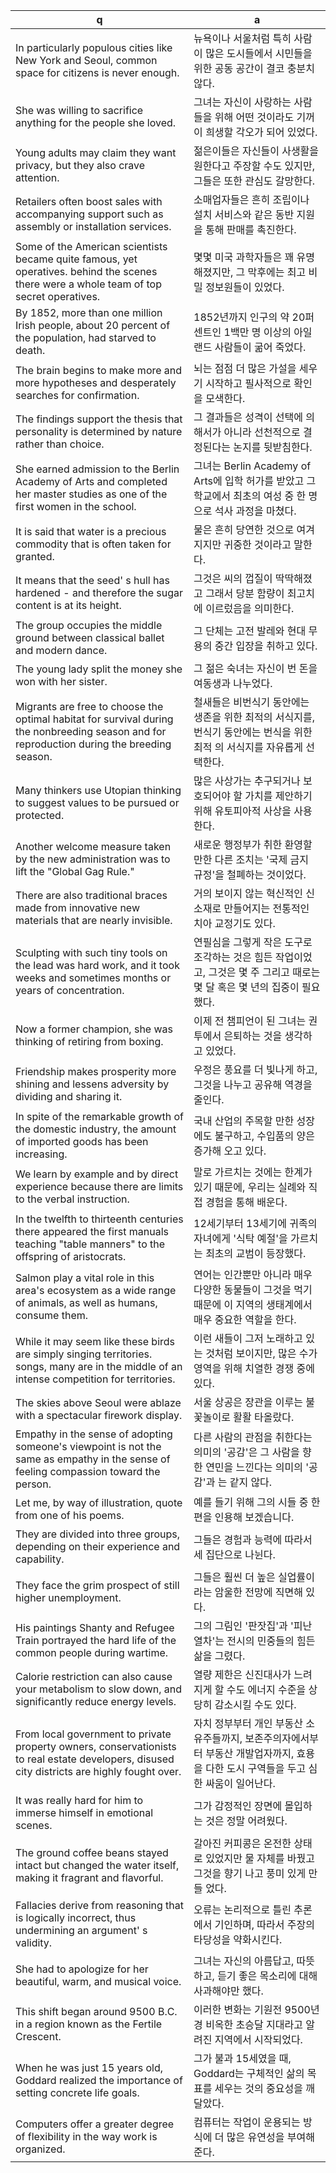  q | a
---|---
In particularly populous cities like New York and Seoul, common space for citizens is never enough.	| 뉴욕이나 서울처럼 특히 사람이 많은 도시들에서 시민들을 위한 공동 공간이 결코 충분치 않다.
She was willing to sacrifice anything for the people she loved.	| 그녀는 자신이 사랑하는 사람들을 위해 어떤 것이라도 기꺼이 희생할 각오가 되어 있었다.
Young adults may claim they want privacy, but they also crave attention.	| 젊은이들은 자신들이 사생활을 원한다고 주장할 수도 있지만, 그들은 또한 관심도 갈망한다.
Retailers often boost sales with accompanying support such as assembly or installation services.	| 소매업자들은 흔히 조립이나 설치 서비스와 같은 동반 지원을 통해 판매를 촉진한다.
Some of the American scientists became quite famous, yet operatives. behind the scenes there were a whole team of top secret operatives.	| 몇몇 미국 과학자들은 꽤 유명해졌지만, 그 막후에는 최고 비밀 정보원들이 있었다.
By 1852, more than one million Irish people, about 20 percent of the population, had starved to death.	| 1852년까지 인구의 약 20퍼센트인 1백만 명 이상의 아일랜드 사람들이 굶어 죽었다.
The brain begins to make more and more hypotheses and desperately searches for confirmation.	| 뇌는 점점 더 많은 가설을 세우기 시작하고 필사적으로 확인을 모색한다.
The findings support the thesis that personality is determined by nature rather than choice.	| 그 결과들은 성격이 선택에 의해서가 아니라 선천적으로 결정된다는 논지를 뒷받침한다.
She earned admission to the Berlin Academy of Arts and completed her master studies as one of the first women in the school.	| 그녀는 Berlin Academy of Arts에 입학 허가를 받았고 그 학교에서 최초의 여성 중 한 명으로 석사 과정을 마쳤다.
It is said that water is a precious commodity that is often taken for granted.	| 물은 흔히 당연한 것으로 여겨지지만 귀중한 것이라고 말한다.
It means that the seed' s hull has hardened - and therefore the sugar content is at its height.	| 그것은 씨의 껍질이 딱딱해졌고 그래서 당분 함량이 최고치에 이르렀음을 의미한다.
The group occupies the middle ground between classical ballet and modern dance.	| 그 단체는 고전 발레와 현대 무용의 중간 입장을 취하고 있다.
The young lady split the money she won with her sister.	| 그 젊은 숙녀는 자신이 번 돈을 여동생과 나누었다.
Migrants are free to choose the optimal habitat for survival during the nonbreeding season and for reproduction during the breeding season.	| 철새들은 비번식기 동안에는 생존을 위한 최적의 서식지를, 번식기 동안에는 번식을 위한 최적 의 서식지를 자유롭게 선택한다.
Many thinkers use Utopian thinking to suggest values to be pursued or protected.	| 많은 사상가는 추구되거나 보호되어야 할 가치를 제안하기 위해 유토피아적 사상을 사용한다.
Another welcome measure taken by the new administration was to lift the "Global Gag Rule."	| 새로운 행정부가 취한 환영할 만한 다른 조치는 '국제 금지 규정'을 철폐하는 것이었다.
There are also traditional braces made from innovative new materials that are nearly invisible.	| 거의 보이지 않는 혁신적인 신소재로 만들어지는 전통적인 치아 교정기도 있다.
Sculpting with such tiny tools on the lead was hard work, and it took weeks and sometimes months or years of concentration.	| 연필심을 그렇게 작은 도구로 조각하는 것은 힘든 작업이었고, 그것은 몇 주 그리고 때로는 몇 달 혹은 몇 년의 집중이 필요했다.
Now a former champion, she was thinking of retiring from boxing.	| 이제 전 챔피언이 된 그녀는 권투에서 은퇴하는 것을 생각하고 있었다.
Friendship makes prosperity more shining and lessens adversity by dividing and sharing it.	| 우정은 풍요를 더 빛나게 하고, 그것을 나누고 공유해 역경을 줄인다.
In spite of the remarkable growth of the domestic industry, the amount of imported goods has been increasing.	| 국내 산업의 주목할 만한 성장에도 불구하고, 수입품의 양은 증가해 오고 있다.
We learn by example and by direct experience because there are limits to the verbal instruction.	| 말로 가르치는 것에는 한계가 있기 때문에, 우리는 실례와 직접 경험을 통해 배운다.
In the twelfth to thirteenth centuries there appeared the first manuals teaching "table manners" to the offspring of aristocrats.	| 12세기부터 13세기에 귀족의 자녀에게 '식탁 예절'을 가르치는 최초의 교범이 등장했다.
Salmon play a vital role in this area's ecosystem as a wide range of animals, as well as humans, consume them.	| 연어는 인간뿐만 아니라 매우 다양한 동물들이 그것을 먹기 때문에 이 지역의 생태계에서 매우 중요한 역할을 한다.
While it may seem like these birds are simply singing territories. songs, many are in the middle of an intense competition for territories.	| 이런 새들이 그저 노래하고 있는 것처럼 보이지만, 많은 수가 영역을 위해 치열한 경쟁 중에 있다.
The skies above Seoul were ablaze with a spectacular firework display.	| 서울 상공은 장관을 이루는 불꽃놀이로 활활 타올랐다.
Empathy in the sense of adopting someone's viewpoint is not the same as empathy in the sense of feeling compassion toward the person.	| 다른 사람의 관점을 취한다는 의미의 '공감'은 그 사람을 향한 연민을 느낀다는 의미의 '공감'과 는 같지 않다.
Let me, by way of illustration, quote from one of his poems. 	| 예를 들기 위해 그의 시들 중 한 편을 인용해 보겠습니다.
They are divided into three groups, depending on their experience and capability.	| 그들은 경험과 능력에 따라서 세 집단으로 나뉜다.
They face the grim prospect of still higher unemployment.	| 그들은 훨씬 더 높은 실업률이라는 암울한 전망에 직면해 있다.
His paintings Shanty and Refugee Train portrayed the hard life of the common people during wartime.	| 그의 그림인 '판잣집'과 '피난 열차'는 전시의 민중들의 힘든 삶을 그렸다.
Calorie restriction can also cause your metabolism to slow down, and significantly reduce energy levels.	| 열량 제한은 신진대사가 느려지게 할 수도 에너지 수준을 상당히 감소시킬 수도 있다.
From local government to private property owners, conservationists to real estate developers, disused city districts are highly fought over.	| 자치 정부부터 개인 부동산 소유주들까지, 보존주의자에서부터 부동산 개발업자까지, 효용을 다한 도시 구역들을 두고 심한 싸움이 일어난다.
It was really hard for him to immerse himself in emotional scenes.	| 그가 감정적인 장면에 몰입하는 것은 정말 어려웠다. 
The ground coffee beans stayed intact but changed the water itself, making it fragrant and flavorful.	| 갈아진 커피콩은 온전한 상태로 있었지만 물 자체를 바꿨고 그것을 향기 나고 풍미 있게 만들 었다.
Fallacies derive from reasoning that is logically incorrect, thus undermining an argument' s validity.	| 오류는 논리적으로 틀린 추론에서 기인하며, 따라서 주장의 타당성을 약화시킨다.
She had to apologize for her beautiful, warm, and musical voice.	| 그녀는 자신의 아름답고, 따뜻하고, 듣기 좋은 목소리에 대해 사과해야만 했다.
This shift began around 9500 B.C. in a region known as the Fertile Crescent.	| 이러한 변화는 기원전 9500년 경 비옥한 초승달 지대라고 알려진 지역에서 시작되었다.
When he was just 15 years old, Goddard realized the importance of setting concrete life goals.	| 그가 불과 15세였을 때, Goddard는 구체적인 삶의 목표를 세우는 것의 중요성을 깨달았다.
Computers offer a greater degree of flexibility in the way work is organized.	| 컴퓨터는 작업이 운용되는 방식에 더 많은 유연성을 부여해 준다.